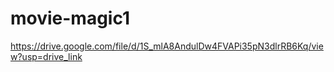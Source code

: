# movie-magic1


https://drive.google.com/file/d/1S_mlA8AndulDw4FVAPi35pN3dlrRB6Kq/view?usp=drive_link

